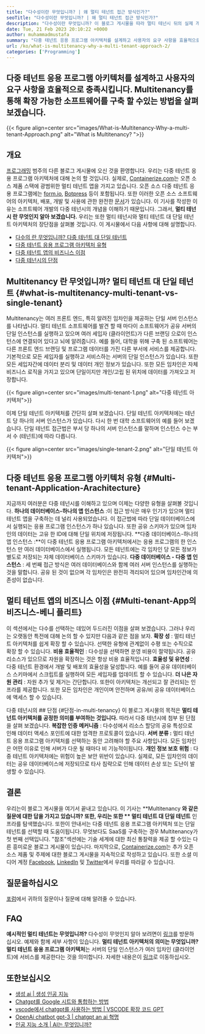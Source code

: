 ```yaml
---
title: "다수성이란 무엇입니까? | 왜 멀티 테넌트 접근 방식인가?" 
seoTitle: "다수성이란 무엇입니까? | 왜 멀티 테넌트 접근 방식인가?" 
description: "다수성이란 무엇입니까? 이 블로그 게시물을 따라 멀티 테넌시 뒤의 실제 개념을 배우고 확장 가능한 멀티 테넌트 응용 프로그램을 구축하십시오." 
date: Tue, 21 Feb 2023 20:10:22 +0000
author: muhammadmustafa
summary: "다중 테넌트 응용 프로그램 아키텍처를 설계하고 사용자의 요구 사항을 효율적으로 충족시킵니다. Multitenancy를 통해 확장 가능한 소프트웨어를 구축 할 수있는 방법을 살펴 보겠습니다." 
url: /ko/what-is-multitenancy-why-a-multi-tenant-approach-2/
categories: ['Programming']
---
```


## 다중 테넌트 응용 프로그램 아키텍처를 설계하고 사용자의 요구 사항을 효율적으로 충족시킵니다. Multitenancy를 통해 확장 가능한 소프트웨어를 구축 할 수있는 방법을 살펴 보겠습니다.

{{< figure align=center src="images/What-is-Multitenancy-Why-a-multi-tenant-Approach.png" alt="What is Multitenancy? ">}}


## 개요
[프로그래밍][1] 범주의 다른 블로그 게시물에 오신 것을 환영합니다. 우리는 다중 테넌트 응용 프로그램 아키텍처에 대해 논의 할 것입니다. 실제로, [Containerize.com][2]는 오픈 소스 제품 스택에 광범위한 멀티 테넌트 앱을 가지고 있습니다. 오픈 소스 다중 테넌트 응용 프로그램에는 [form.io][3], [Botpress][4] 등이 포함됩니다. 또한 이러한 오픈 소스 소프트웨어의 아키텍처, 배포, 개발 및 사용에 관한 완전한 [문서][5]가 있습니다. 이 기사를 작성한 이유는 소프트웨어 개발의 다중 테넌시의 개념을 이해하기 때문입니다. 그래서,  **멀티 테넌시 란 무엇인지 알아 보겠습니다.**  우리는 또한 멀티 테넌시와 멀티 테넌트 대 단일 테넌트 아키텍처의 장단점을 살펴볼 것입니다.
이 게시물에서 다음 사항에 대해 설명합니다.
  * [다수의 란 무엇입니까? 다중 테넌트 대 단일 테넌트][6]
  * [다중 테넌트 응용 프로그램 아키텍처 유형][7]
  * [다중 테넌트 앱의 비즈니스 이점][8]
  * [다중 테넌시의 단점][9]

## Multitenancy 란 무엇입니까? 멀티 테넌트 대 단일 테넌트   {#what-is-multitenancy-multi-tenant-vs-single-tenant}
Multitenancy는 여러 프론트 엔드, 특히 알려진 임차인을 제공하는 단일 서버 인스턴스를 나타냅니다. 멀티 테넌트 소프트웨어를 발견 할 때 마다이 소프트웨어가 공유 서버의 단일 인스턴스를 실행하고 있으며 여러 세입자 (클라이언트)가 다른 브랜딩 으로이 인스턴스에 연결되어 있다고 뇌에 알려줍니다.
예를 들어, 대학을 위해 구축 된 소프트웨어는 다른 프론트 엔드 브랜딩 및 프로그램 데이터를 가진 다른 부서에 서비스를 제공합니다. 기본적으로 모든 세입자를 실행하고 서비스하는 서버의 단일 인스턴스가 있습니다. 또한 모든 세입자간에 데이터 분리 및 데이터 개인 정보가 있습니다. 또한 모든 임차인은 자체 비즈니스 로직을 가지고 있으며 단일이지만 개인/고립 된 위치에 데이터를 가져오고 저장합니다.

{{< figure align=center src="images/multi-tenant-1.png" alt="다중 테넌트 아키텍처">}}

이제 단일 테넌트 아키텍처를 간단히 살펴 보겠습니다. 단일 테넌트 아키텍처에는 테넌트 당 하나의 서버 인스턴스가 있습니다. 다시 한 번 대학 소프트웨어의 예를 들어 보겠습니다. 단일 테넌트 접근법은 부서 당 하나의 서버 인스턴스를 말하며 인스턴스 수는 부서 수 (테넌트)에 따라 다릅니다.

{{< figure align=center src="images/single-tenant-2.png" alt="단일 테넌트 아키텍처">}}


## 다중 테넌트 응용 프로그램 아키텍처 유형   {#Multi-tenant-Application-Arachitecture}
지금까지 여러분은 다중 테넌시를 이해하고 있으며 이제는 다양한 유형을 살펴볼 것입니다.
**하나의 데이터베이스-하나의 앱 인스턴스** :이 접근 방식은 매우 인기가 있으며 멀티 테넌트 앱을 구축하는 데 널리 사용되었습니다. 이 접근법에 따라 단일 데이터베이스에서 실행되는 응용 프로그램 인스턴스가 하나 있습니다. 또한 공유 스키마가 있으며 임차인의 데이터는 고유 한 ID에 대해 단일 위치에 저장됩니다.
**다중 데이터베이스-하나의 앱 인스턴스 :**이 다중 테넌트 응용 프로그램 아키텍처에서는 응용 프로그램의 한 인스턴스 만 여러 데이터베이스에서 실행됩니다. 모든 테넌트에는 각 임차인 당 모든 정보가 별도로 저장되는 자체 데이터베이스 스키마가 있습니다.
**다중 데이터베이스 - 다중 앱 인스턴스** : 세 번째 접근 방식은 여러 데이터베이스와 함께 여러 서버 인스턴스를 실행하는 것을 말합니다. 공유 된 것이 없으며 각 임차인은 완전히 격리되어 있으며 임차인간에 의존성이 없습니다.

## 멀티 테넌트 앱의 비즈니스 이점   {#Multi-tenant-App의 비즈니스-베니 플리트}
이 섹션에서는 다수를 선택하는 데있어 두드러진 이점을 살펴 보겠습니다. 그러나 우리는 오랫동안 특전에 대해 논의 할 수 있지만 다음과 같은 점을 보자.
**확장 성** : 멀티 테넌트 아키텍처를 쉽게 확장 할 수 있습니다. 선택한 유형에 관계없이 수평 또는 수직으로 확장 할 수 있습니다.
**비용 효율적인** : 다수성을 선택하면 운영 비용이 절약됩니다. 공유 리소스가 있으므로 자원을 확장하는 것은 항상 비용 효율적입니다.
**효율성 및 유연성** : 다중 테넌트 환경에서 개발 및 배포의 효율성을 달성합니다. 예를 들어 공유 데이터베이스 스키마에서 스크립트를 실행하여 모든 세입자를 업데이트 할 수 있습니다.
**더 나은 자원 관리** : 자원 추가 및 제거는 간단합니다. 또한이 아키텍처는 개선되고 잘 관리되는 인프라를 제공합니다. 또한 모든 임차인은 개인이며 안전하며 공유/비 공유 데이터베이스에 액세스 할 수 있습니다.

다중 테넌시의 ## 단점  {#단점-in-multi-tenancy}
이 블로그 게시물의 목적은  **멀티 테넌트 아키텍처를 공정한 의미를 부여하는 것입니다.**  따라서 다중 테넌시에 첨부 된 단점을 살펴 보겠습니다.
**복잡한 인증 메커니즘** : 다수성에서 리소스 할당의 공유 특성으로 인해 데이터 액세스 포인트에 대한 엄격한 프로토콜이 있습니다.
**서버 분류 :** 멀티 테넌트 응용 프로그램 아키텍처를 선택하는 동안 고려해야 할 주요 사항입니다. 모든 임차인은 어떤 이유로 인해 서버가 다운 될 때마다 비 기능적이됩니다.
**개인 정보 보호 위험** : 다중 테넌트 아키텍처에는 위험이 높은 보안 위반이 있습니다. 실제로, 모든 임차인의 데이터는 공유 데이터베이스에 저장되므로 타사 침략으로 인해 데이터 손상 또는 도난이 발생할 수 있습니다.

## 결론
우리는이 블로그 게시물을 여기서 끝내고 있습니다. 이 기사는 **Multitenancy **와 같은 질문에 대한 답을 가지고 있습니까? 또한, 우리는 또한 ** 멀티 테넌트 대 단일 테넌트**  인프라를 탐색했습니다. 또한이 안내서는 다중 테넌트 응용 프로그램 아키텍처 또는 단일 테넌트를 선택할 때 도움이됩니다. 무엇보다도 SaaS를 구축하는 경우 Multitenancy가 첫 번째 선택입니다. "참조"섹션에는 기술 세계에 대한 최신 통찰력을 제공 할 수있는 다른 흥미로운 블로그 게시물이 있습니다.
마지막으로, [Containerize.com][2]는 추가 오픈 소스 제품 및 주제에 대한 블로그 게시물을 지속적으로 작성하고 있습니다. 또한 소셜 미디어 계정 [Facebook][10], [LinkedIn][11] 및 [Twitter][12]에서 우리를 따라갈 수 있습니다.

## 질문을하십시오
[포럼][13]에서 귀하의 질문이나 질문에 대해 알려줄 수 있습니다.

## FAQ
**예시적인 멀티 테넌트는 무엇입니까?**
다수성이 무엇인지 알아 보려면이 [링크][6]를 방문하십시오. 예제와 함께 세부 사항이 있습니다.
**멀티 테넌트 아키텍처의 의미는 무엇입니까?**
**멀티 테넌트 응용 프로그램 아키텍처**는 서버의 단일 인스턴스가 여러 임차인 (클라이언트)에 서비스를 제공한다는 것을 의미합니다. 자세한 내용은이 [링크][7]로 이동하십시오.

## 또한보십시오
  * [생성 ai | 생성 인공 지능][14]
  * [Chatgpt를 Google 시트와 통합하는 방법][15]
  * [vscode에서 chatgpt를 사용하는 방법 | VSCODE 확장 코드 GPT][16]
  * [OpenAi chatbot gpt-3 | chatgpt an ai 혁명][17]
  * [인공 지능 소개 | AI는 무엇입니까?][18]

  
[1]: https://blog.containerize.com/category/programming/
[2]: https://www.containerize.com/
[3]: https://products.containerize.com/form/formio/
[4]: https://products.containerize.com/live-chat/botpress/
[5]: https://products.containerize.com/
[6]: #What-is-Multitenancy-Multi-Tenant-vs-Single-Tenant
[7]: #Types-of-Multi-Tenant-Application-Architecture
[8]: #Business-Benefits-of-Multi-Tenant-App
[9]: #Drawbacks-in-Multi-Tenancy
[10]: https://web.facebook.com/containerize
[11]: https://www.linkedin.com/company/containerize/
[12]: https://twitter.com/containerize_co
[13]: https://forum.containerize.com/
[14]: https://blog.containerize.com/artificial-intelligence/what-is-generative-ai-generative-artificial-intelligence/
[15]: https://blog.containerize.com/artificial-intelligence/integrate-chatgpt-with-google-sheets/
[16]: https://blog.containerize.com/artificial-intelligence/how-to-use-chatgpt-in-vscode-the-vscode-extension-codegpt/
[17]: https://blog.containerize.com/artificial-intelligence/what-is-openai-chatbot-gpt-3-chatgpt-an-ai-revolution/
[18]: https://blog.containerize.com/artificial-intelligence/an-introduction-to-artificial-intelligence-what-is-ai/
